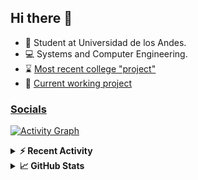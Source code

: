 ## Hi there 👋

<!--
**Daniel-VergaraM/Daniel-VergaraM** is a ✨ _special_ ✨ repository because its `README.md` (this file) appears on your GitHub profile.-->

- 🌱 Student at Universidad de los Andes.
- 💻 Systems and Computer Engineering.
- ⌛ [Most recent college "project"](https://daniel-vergaram.github.io/TallerAngular/)
- 🔨 [Current working project](https://github.com/Daniel-VergaraM/WebRTC-Video-Broadcast)


<h3><a href="https://dvergaram.is-a.dev/links" target="_blank">Socials</a></h3>
  


[![Activity Graph](https://github-readme-activity-graph.vercel.app/graph?username=daniel-vergaram&theme=github-dark-dimmed&custom_title=Daniel%27s%20Activity%20Graph&hide_border=true)](https://github.com/ashutosh00710/github-readme-activity-graph)

<!--START_SECTION:activity-->

<!--END_SECTION:activity-->

<details> <summary> <b>⚡ Recent Activity</b> </summary>
  
<!--START_SECTION:waka-->
![Code Time](http://img.shields.io/badge/Code%20Time-414%20hrs%2051%20mins-blue)

![Lines of code](https://img.shields.io/badge/From%20Hello%20World%20I%27ve%20Written-492.2%20thousand%20lines%20of%20code-blue)

**🐱 My GitHub Data** 

> 📦 ? Used in GitHub's Storage 
 > 
> 🏆 119 Contributions in the Year 2025
 > 
> 💼 Opted to Hire
 > 
> 📜 13 Public Repositories 
 > 
> 🔑 0 Private Repositories 
 > 
**I'm a Night 🦉** 

```text
🌞 Morning                97 commits          ████░░░░░░░░░░░░░░░░░░░░░   15.40 % 
🌆 Daytime                213 commits         ████████░░░░░░░░░░░░░░░░░   33.81 % 
🌃 Evening                207 commits         ████████░░░░░░░░░░░░░░░░░   32.86 % 
🌙 Night                  113 commits         ████░░░░░░░░░░░░░░░░░░░░░   17.94 % 
```


📊 **This Week I Spent My Time On** 

```text
🕑︎ Time Zone: America/Bogota

💬 Programming Languages: 
TypeScript               7 hrs 55 mins       ██████████░░░░░░░░░░░░░░░   40.40 % 
Java                     3 hrs 59 mins       █████░░░░░░░░░░░░░░░░░░░░   20.37 % 
JavaScript               2 hrs 36 mins       ███░░░░░░░░░░░░░░░░░░░░░░   13.25 % 
CSS                      1 hr 39 mins        ██░░░░░░░░░░░░░░░░░░░░░░░   08.47 % 
JSON                     43 mins             █░░░░░░░░░░░░░░░░░░░░░░░░   03.66 % 

🐱‍💻 Projects: 
daniel-vergaram.github.io9 hrs 21 mins       ████████████░░░░░░░░░░░░░   47.71 % 
ISIS2603_202510_S3_E3_Ase2 hrs 23 mins       ███░░░░░░░░░░░░░░░░░░░░░░   12.18 % 
ISIS2603_202510_S3_E3_Ase2 hrs 1 min         ███░░░░░░░░░░░░░░░░░░░░░░   10.29 % 
site-api                 1 hr 56 mins        ██░░░░░░░░░░░░░░░░░░░░░░░   09.86 % 
api                      1 hr 47 mins        ██░░░░░░░░░░░░░░░░░░░░░░░   09.12 % 
```


 Last Updated on 21/05/2025 00:53:17 UTC
<!--END_SECTION:waka-->

</details>

<details> <summary> <b>📈 GitHub Stats</b> </summary>
<!--START_SECTION:simplewaka-->

```txt
From: 10 June 2024 - To: 22 May 2025

Total Time: 417 hrs 18 mins

Java                145 hrs 56 mins 🟩🟩🟩🟩🟩🟩🟩🟩🟨⬜⬜⬜⬜⬜⬜⬜⬜⬜⬜⬜⬜⬜⬜⬜⬜   34.97 %
TypeScript          95 hrs 22 mins  🟩🟩🟩🟩🟩🟨⬜⬜⬜⬜⬜⬜⬜⬜⬜⬜⬜⬜⬜⬜⬜⬜⬜⬜⬜   22.85 %
JavaScript          67 hrs 33 mins  🟩🟩🟩🟩⬜⬜⬜⬜⬜⬜⬜⬜⬜⬜⬜⬜⬜⬜⬜⬜⬜⬜⬜⬜⬜   16.19 %
Bash                18 hrs 54 mins  🟩⬜⬜⬜⬜⬜⬜⬜⬜⬜⬜⬜⬜⬜⬜⬜⬜⬜⬜⬜⬜⬜⬜⬜⬜   04.53 %
HTML                17 hrs 6 mins   🟩⬜⬜⬜⬜⬜⬜⬜⬜⬜⬜⬜⬜⬜⬜⬜⬜⬜⬜⬜⬜⬜⬜⬜⬜   04.10 %
```

<!--END_SECTION:simplewaka-->
</details>
